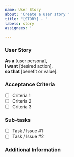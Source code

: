 ```yaml
---
name: User Story
about: 'Create a user story '
title: "[STORY] - "
labels: story
assignees: ''

---
```


### User Story

**As a** [user persona],  
**I want** [desired action],  
**so that** [benefit or value].

### Acceptance Criteria
<!-- List specific conditions that must be met for this user story to be considered complete. -->
- [ ] Criteria 1
- [ ] Criteria 2
- [ ] Criteria 3

### Sub-tasks
<!-- List the subtasks to satisfy this user story. -->
- [ ] Task / Issue #1
- [ ] Task / Issue #2

### Additional Information
<!-- Include any additional context, links, or notes relevant to the user story. -->
